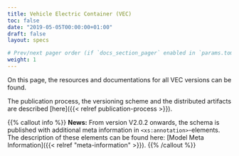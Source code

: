 ```yaml
---
title: Vehicle Electric Container (VEC)
toc: false
date: "2019-05-05T00:00:00+01:00"
draft: false
layout: specs

# Prev/next pager order (if `docs_section_pager` enabled in `params.toml`)
weight: 1
---
```


On this page, the resources and documentations for all VEC versions can be found.

The publication process, the versioning scheme and the distributed artifacts are described [here]({{< relref publication-process >}}).

{{% callout info %}}
**News:** From version V2.0.2 onwards, the schema is published with additional meta information in `<xs:annotation>`-elements. 
The description of these elements can be found here: [Model Meta Information]({{< relref "meta-information" >}}).
{{% /callout %}}